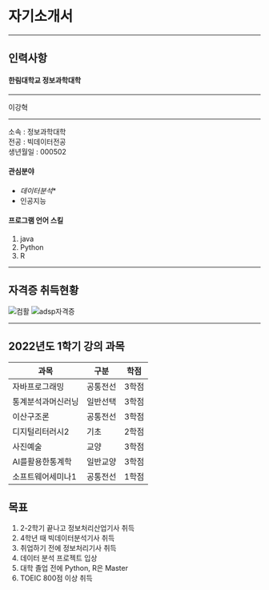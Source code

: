 # 자기소개서
---
## 인력사항   
####  한림대학교 정보과학대학
---
이강혁


---
소속 : 정보과학대학   
전공 : 빅데이터전공   
생년월일 : 000502

#### 관심분야   
* *데이터분석**
* 인공지능   

#### 프로그램 언어 스킬
1. java    
2. Python
3. R

---
## 자격증 취득현황
![컴활](https://user-images.githubusercontent.com/51630288/171202070-78c65053-34d1-469b-b972-a010470007fa.PNG)
![adsp자격증](https://user-images.githubusercontent.com/51630288/171253328-6628f396-397a-4ac1-a729-26fdb5e8d69f.PNG)


--------------------

## 2022년도 1학기 강의 과목   
|과목|구분|학점|   
|---|---|---|   
|자바프로그래밍|공통전선|3학점|   
|통계분석과머신러닝|일반선택|3학점|   
|이산구조론|공통전선|3학점|   
|디지털리터러시2|기초|2학점|    
|사진예술|교양|3학점|   
|AI를활용한통계학|일반교양|3학점|   
|소프트웨어세미나1|공통전선|1학점|   

## 목표
1. 2-2학기 끝나고 정보처리산업기사 취득   
2. 4학년 때 빅데이터분석기사 취득
3. 취업하기 전에 정보처리기사 취득
4. 데이터 분석 프로젝트 입상
5. 대학 졸업 전에 Python, R은 Master 
6. TOEIC 800점 이상 취득




